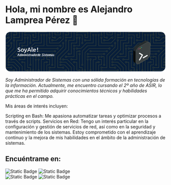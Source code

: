 # Hola, mi nombre es Alejandro Lamprea Pérez 👋  
![Header](./header.png)



*Soy Administrador de Sistemas con una sólida formación en tecnologías de la información. Actualmente, me encuentro cursando el 2º año de ASIR, lo que me ha permitido adquirir conocimientos técnicos y habilidades prácticas en el campo.*

Mis áreas de interés incluyen:

Scripting en Bash: Me apasiona automatizar tareas y optimizar procesos a través de scripts.
Servicios en Red: Tengo un interés particular en la configuración y gestión de servicios de red, así como en la seguridad y mantenimiento de los sistemas.
Estoy comprometido con el aprendizaje continuo y la mejora de mis habilidades en el ámbito de la administración de sistemas.

## Encuéntrame en:  
![Static Badge](https://img.shields.io/badge/Discord-7289DA?style=for-the-badge&logo=discord&logoColor=white)
![Static Badge](https://img.shields.io/badge/elepe__-blue?style=for-the-badge&color=%237289da)  
![Static Badge](https://img.shields.io/badge/Gmail-D14836?style=for-the-badge&logo=gmail&logoColor=white)
![Static Badge](https://img.shields.io/badge/alejandrolampreaperez%40gmail.com-red?style=for-the-badge&color=%23d14836)
